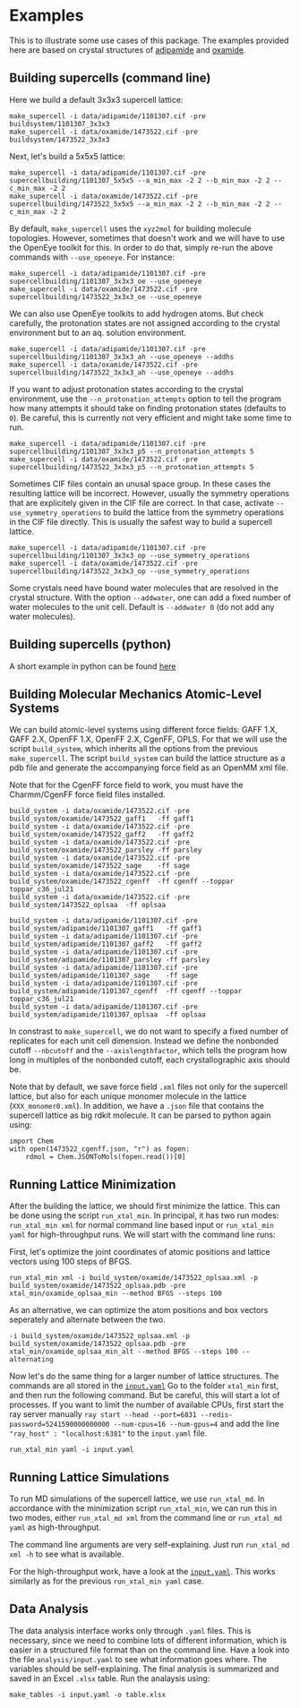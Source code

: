 # Examples

This is to illustrate some use cases of this package. The examples provided here are based on crystal structures of [adipamide](https://en.wikipedia.org/wiki/Adipamide) and [oxamide](https://en.wikipedia.org/wiki/Oxamide).

## Building supercells (command line)

Here we build a default 3x3x3 supercell lattice:

```
make_supercell -i data/adipamide/1101307.cif -pre buildsystem/1101307_3x3x3
make_supercell -i data/oxamide/1473522.cif -pre buildsystem/1473522_3x3x3
```

Next, let's build a 5x5x5 lattice:

```
make_supercell -i data/adipamide/1101307.cif -pre supercellbuilding/1101307_5x5x5 --a_min_max -2 2 --b_min_max -2 2 --c_min_max -2 2
make_supercell -i data/oxamide/1473522.cif -pre supercellbuilding/1473522_5x5x5 --a_min_max -2 2 --b_min_max -2 2 --c_min_max -2 2
```

By default, `make_supercell` uses the `xyz2mol` for building molecule topologies. However, sometimes that doesn't work and we will have to use the OpenEye toolkit for this. In order to do that, simply re-run the above commands with `--use_openeye`. For instance:

```
make_supercell -i data/adipamide/1101307.cif -pre supercellbuilding/1101307_3x3x3_oe --use_openeye
make_supercell -i data/oxamide/1473522.cif -pre supercellbuilding/1473522_3x3x3_oe --use_openeye
```

We can also use OpenEye toolkits to add hydrogen atoms. But check carefully, the protonation states are not assigned according to the crystal environment but to an aq. solution environment.

```
make_supercell -i data/adipamide/1101307.cif -pre supercellbuilding/1101307_3x3x3_ah --use_openeye --addhs
make_supercell -i data/oxamide/1473522.cif -pre supercellbuilding/1473522_3x3x3_ah --use_openeye --addhs
```

If you want to adjust protonation states according to the crystal environment, use the `--n_protonation_attempts` option to tell the program how many attempts it should take on finding protonation states (defaults to `0`). Be careful, this is currently not very efficient and might take some time to run.

```
make_supercell -i data/adipamide/1101307.cif -pre supercellbuilding/1101307_3x3x3_p5 --n_protonation_attempts 5
make_supercell -i data/oxamide/1473522.cif -pre supercellbuilding/1473522_3x3x3_p5 --n_protonation_attempts 5
```

Sometimes CIF files contain an unusal space group. In these cases the resulting lattice will be incorrect. However, usually the symmetry operations that are explicitely given in the CIF file are correct. In that case, activate `--use_symmetry_operations` to build the lattice from the symmetry operations in the CIF file directly. This is usually the safest way to build a supercell lattice.

```
make_supercell -i data/adipamide/1101307.cif -pre supercellbuilding/1101307_3x3x3_op --use_symmetry_operations
make_supercell -i data/oxamide/1473522.cif -pre supercellbuilding/1473522_3x3x3_op --use_symmetry_operations
```

Some crystals need have bound water molecules that are resolved in the crystal structure. With the option `--addwater`, one can add a fixed number of water molecules to the unit cell. Default is `--addwater 0` (do not add any water molecules).

## Building supercells (python)

A short example in python can be found [here](supercellbuilding/example.py)

## Building Molecular Mechanics Atomic-Level Systems

We can build atomic-level systems using different force fields: GAFF 1.X, GAFF 2.X, OpenFF 1.X, OpenFF 2.X, CgenFF, OPLS. For that we will use the script `build_system`, which inherits all the options from the previous `make_supercell`. The script `build_system` can build the lattice structure as a pdb file and generate the accompanying force field as an OpenMM xml file.

Note that for the CgenFF force field to work, you must have the Charmm/CgenFF force field files installed.

```
build_system -i data/oxamide/1473522.cif -pre build_system/oxamide/1473522_gaff1   -ff gaff1
build_system -i data/oxamide/1473522.cif -pre build_system/oxamide/1473522_gaff2   -ff gaff2
build_system -i data/oxamide/1473522.cif -pre build_system/oxamide/1473522_parsley -ff parsley
build_system -i data/oxamide/1473522.cif -pre build_system/oxamide/1473522_sage    -ff sage
build_system -i data/oxamide/1473522.cif -pre build_system/oxamide/1473522_cgenff  -ff cgenff --toppar toppar_c36_jul21
build_system -i data/oxamide/1473522.cif -pre build_system/1473522_oplsaa  -ff oplsaa

build_system -i data/adipamide/1101307.cif -pre build_system/adipamide/1101307_gaff1   -ff gaff1
build_system -i data/adipamide/1101307.cif -pre build_system/adipamide/1101307_gaff2   -ff gaff2
build_system -i data/adipamide/1101307.cif -pre build_system/adipamide/1101307_parsley -ff parsley
build_system -i data/adipamide/1101307.cif -pre build_system/adipamide/1101307_sage    -ff sage
build_system -i data/adipamide/1101307.cif -pre build_system/adipamide/1101307_cgenff  -ff cgenff --toppar toppar_c36_jul21
build_system -i data/adipamide/1101307.cif -pre build_system/adipamide/1101307_oplsaa  -ff oplsaa
```

In constrast to `make_supercell`, we do not want to specify a fixed number of replicates for each unit cell dimension. Instead we define the nonbonded cutoff `--nbcutoff` and the `--axislengthfactor`, which tells the program how long in multiples of the nonbonded cutoff, each crystallographic axis should be.

Note that by default, we save force field `.xml` files not only for the supercell lattice, but also for each unique monomer molecule in the lattice (`XXX_monomer0.xml`). In addition, we have a `.json` file that contains the supercell lattice as big rdkit molecule. It can be parsed to python again using:

```
import Chem
with open(1473522_cgenff.json, "r") as fopen:
    rdmol = Chem.JSONToMols(fopen.read())[0]
```

## Running Lattice Minimization

After the building the lattice, we should first minimize the lattice. This can be done using the script `run_xtal_min`. In principal, it has two run modes: `run_xtal_min xml` for normal command line based input or `run_xtal_min yaml` for high-throughput runs. We will start with the command line runs:

First, let's optimize the joint coordinates of atomic positions and lattice vectors using 100 steps of BFGS.

```
run_xtal_min xml -i build_system/oxamide/1473522_oplsaa.xml -p build_system/oxamide/1473522_oplsaa.pdb -pre xtal_min/oxamide_oplsaa_min --method BFGS --steps 100
```

As an alternative, we can optimize the atom positions and box vectors seperately and alternate between the two.

```
-i build_system/oxamide/1473522_oplsaa.xml -p build_system/oxamide/1473522_oplsaa.pdb -pre xtal_min/oxamide_oplsaa_min_alt --method BFGS --steps 100 --alternating
```

Now let's do the same thing for a larger number of lattice structures. The commands are all stored in the [`input.yaml`](xtal_min/input.yaml) Go to the folder `xtal_min` first, and then run the following command. But be careful, this will start a lot of processes. If you want to limit the number of available CPUs, first start the ray server manually `ray start --head --port=6831 --redis-password=5241590000000000 --num-cpus=16 --num-gpus=4` and add the line `"ray_host" : "localhost:6381"` to the `input.yaml` file.

```
run_xtal_min yaml -i input.yaml
```

## Running Lattice Simulations

To run MD simulations of the supercell lattice, we use `run_xtal_md`. In accordance with the minimization script `run_xtal_min`, we can run this in two modes, either `run_xtal_md xml` from the command line or `run_xtal_md yaml` as high-throughput.

The command line arguments are very self-explaining. Just run `run_xtal_md xml -h` to see what is available. 

For the high-throughput work, have a look at the [`input.yaml`](xtal_min/input.yaml). This works similarly as for the previous `run_xtal_min yaml` case.

## Data Analysis

The data analysis interface works only through `.yaml` files. This is necessary, since we need to combine lots of different information, which is easier in a structured file format than on the command line. Have a look into the file `analysis/input.yaml` to see what information goes where. The variables should be self-explaining. The final analysis is summarized and saved in an Excel `.xlsx` table. Run the analaysis using:

```
make_tables -i input.yaml -o table.xlsx
```